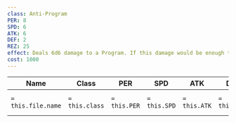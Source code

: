 ```yaml
---
class: Anti-Program
PER: 8
SPD: 6
ATK: 6
DEF: 2
REZ: 25
effect: Deals 6d6 damage to a Program. If this damage would be enough to Derezz the Program, it is instead Destroyed.
cost: 1000
---
```

| Name               | Class          | PER          | SPD          | ATK          | DEF          | REZ          | Effect          | Cost         |
| ------------------ | -------------- | ------------ | ------------ | ------------ | ------------ | ------------ | --------------- | ------------ |
| `= this.file.name` | `= this.class` | `= this.PER` | `= this.SPD` | `= this.ATK` | `= this.DEF` | `= this.REZ` | `= this.effect` | `= this.cost` § |
